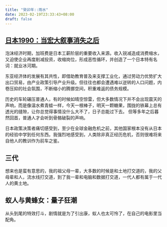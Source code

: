 ```yaml
---
title: "癸卯年::雨水"
date: 2023-02-19T23:33:43+08:00
draft: false
---
```


## [日本1990：当宏大叙事消失之后](https://m.huxiu.com/article/798587.html)

泡沫经济时期，加班费是日本工薪阶层的重要收入来源。收入锐减造成消费缩水，又迫使企业再度削减投资，收缩岗位，形成恶性循环，并创造了一个日本特有名词：就业冰河期。  

东亚经济体的发展有其共性，即借助教育普及来支撑工业化，通过劳动力优势扩大出口贸易，由产业政策引导产业升级。但往往也都会遭遇难以逆转的人口问题，内卷压抑的社会氛围，不断缩小的腾挪空间，积重难返的债务规模。  

历史的车轮碾压普通人，有的时候如晴空惊雷，但大多数情况下并不会出现震天的声响，而是像温水煮青蛙一样，今天一根棒子，明天一颗糖果，围拢的铁幕上总有透光的缝隙，让你总觉得事情没什么大不了，日子总能过下去。 但等多年之后暮然回首，普通人才会听到骨骼破裂的声响。  

日本政策决策者痛切感受到，至少在全球金融危机之前，其他国家根本没有从日本的经验中学到任何东西。我强烈地感受到，人类除非真正经历危机，否则很难将来自他人的教训作为前车之鉴。


## 三代

想来也是蛮有意思的，我的祖父母一辈，大多数的时候是和土地打交道的，我的父母辈和人，流水线打交道，到了我一辈和电脑和数据打交道，一代人都有属于一代人的黄土地。

## 蚁人与黄蜂女：量子狂潮

从头到尾的特效打斗，剧情就是为了引出康，蚁人也太可怜了，在自己的电影里当配角。